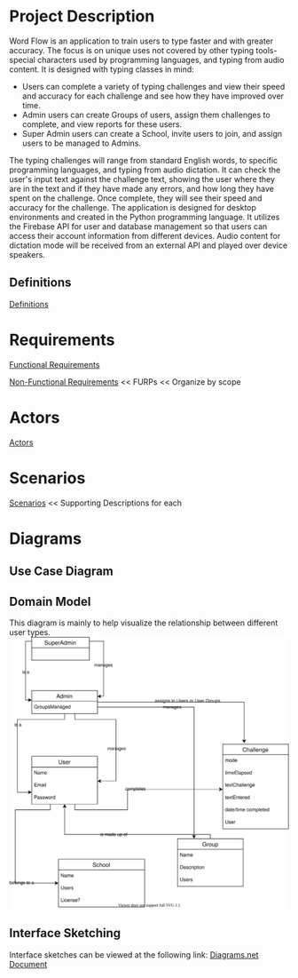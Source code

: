 # Project Description
Word Flow is an application to train users to type faster and with greater accuracy. The focus is on unique uses not covered by other typing tools- special characters used by programming languages, and typing from audio content. It is designed with typing classes in mind:
- Users can complete a variety of typing challenges and view their speed and accuracy for each challenge and see how they have improved over time.
- Admin users can create Groups of users, assign them challenges to complete, and view reports for these users.
- Super Admin users can create a School, invite users to join, and assign users to be managed to Admins.

The typing challenges will range from standard English words, to specific programming languages, and typing from audio dictation. It can check the user's input text against the challenge text, showing the user where they are in the text and if they have made any errors, and how long they have spent on the challenge. Once complete, they will see their speed and accuracy for the challenge.
The application is designed for desktop environments and created in the Python programming language. It utilizes the Firebase API for user and database management so that users can access their account information from different devices. Audio content for dictation mode will be received from an external API and played over device speakers. 

## Definitions
[Definitions](/Requirements/Definitions)

# Requirements
[Functional Requirements](/Requirements/Functional-Requirements)

[Non-Functional Requirements](/Requirements/Non-Functional-Requirements)
<< FURPs
<< Organize by scope

# Actors
[Actors](/Requirements/Actors)

# Scenarios
[Scenarios](/Requirements/Scenarios)
<< Supporting Descriptions for each

# Diagrams
## Use Case Diagram
## Domain Model
This diagram is mainly to help visualize the relationship between different user types.
![Domain_Model.svg](uploads/07b429d6a137448c5c04ca0a7ff50bca/Domain_Model.svg)
## Interface Sketching
Interface sketches can be viewed at the following link: [Diagrams.net Document](https://drive.google.com/file/d/1wiXoD2NFsaUWH9m0IY4MjhZ8NjxTnKCQ/view?usp=sharing)